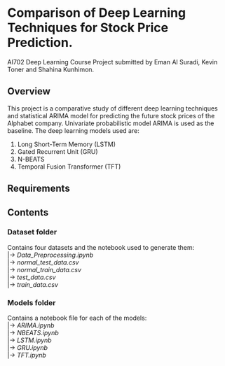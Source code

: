# Comparison of Deep Learning Techniques for Stock Price Prediction.

AI702 Deep Learning Course Project submitted by Eman Al Suradi, Kevin Toner and Shahina Kunhimon.

## Overview

This project is a comparative study of different deep learning techniques and statistical ARIMA model for predicting
the future stock prices of the Alphabet company.  Univariate probabilistic model ARIMA is used as the baseline. The deep learning
models used are:

1. Long Short-Term Memory (LSTM) 
2. Gated Recurrent Unit (GRU) 
3. N-BEATS 
4. Temporal Fusion Transformer (TFT)

## Requirements



## Contents
### Dataset folder
Contains four datasets and the notebook used to generate them: <br />
|-> _Data_Preprocessing.ipynb_ <br />
|-> _normal_test_data.csv_ <br />
|-> _normal_train_data.csv_ <br />
|-> _test_data.csv_ <br />
|-> _train_data.csv_

### Models folder
Contains a notebook file for each of the models: <br />
|-> _ARIMA.ipynb_ <br />
|-> _NBEATS.ipynb_ <br />
|-> _LSTM.ipynb_ <br />
|-> _GRU.ipynb_ <br />
|-> _TFT.ipynb_
